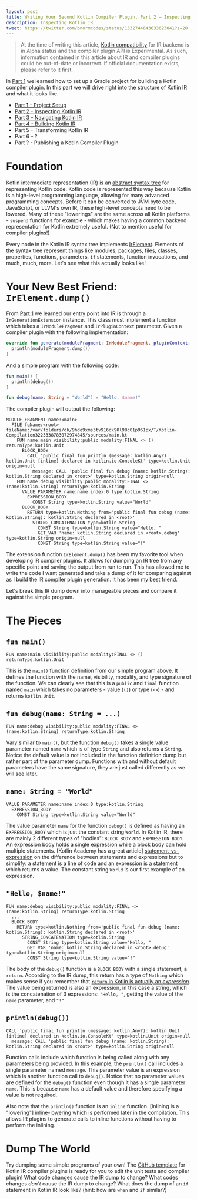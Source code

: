 ```yaml
---
layout: post
title: Writing Your Second Kotlin Compiler Plugin, Part 2 — Inspecting Kotlin IR
description: Inspecting Kotlin IR
tweet: https://twitter.com/bnormcodes/status/1332744643633623041?s=20
---
```


> At the time of writing this article, [Kotlin compatibility] for IR backend is in Alpha status and
> the compiler plugin API is Experimental. As such, information contained in this article about IR
> and compiler plugins could be out-of-date or incorrect. If official documentation exists, please
> refer to it first.

In [Part 1] we learned how to set up a Gradle project for building a Kotlin compiler plugin. In this
part we will drive right into the structure of Kotlin IR and what it looks like.

- [Part 1 - Project Setup][Part 1]
- [Part 2 - Inspecting Kotlin IR][Part 2]
- [Part 3 - Navigating Kotlin IR][Part 3]
- [Part 4 - Building Kotlin IR][Part 4]
- Part 5 - Transforming Kotlin IR
- Part 6 - ?
- Part ? - Publishing a Kotlin Compiler Plugin

# Foundation

Kotlin intermediate representation (IR) is an [abstract syntax tree] for representing Kotlin code.
Kotlin code is represented this way because Kotlin is a high-level programming language, allowing
for many advanced programming concepts. Before it can be converted to JVM byte code, JavaScript, or
LLVM's own IR, these high-level concepts need to be lowered. Many of these "lowerings" are the same 
across all Kotlin platforms - `suspend` functions for example - which makes having a common backend
representation for Kotlin extremely useful. (Not to mention useful for compiler plugins!)

Every node in the Kotlin IR syntax tree implements [IrElement]. Elements of the syntax tree
represent things like modules, packages, files, classes, properties, functions, parameters, `if`
statements, function invocations, and much, much, more. Let's see what this actually looks like!

# Your New Best Friend: `IrElement.dump()`

From [Part 1] we learned our entry point into IR is through a `IrGenerationExtension` instance. This
class must implement a function which takes a `IrModuleFragment` and `IrPluginContext` parameter.
Given a compiler plugin with the following implementation:

```kotlin
override fun generate(moduleFragment: IrModuleFragment, pluginContext: IrPluginContext) {
  println(moduleFragment.dump())
}
```

And a simple program with the following code:

```kotlin
fun main() {
  println(debug())
}

fun debug(name: String = "World") = "Hello, $name!"
```

The compiler plugin will output the following:

```text
MODULE_FRAGMENT name:<main>
  FILE fqName:<root> fileName:/var/folders/dk/9hdq9xms3tv916dk90l98c01p961px/T/Kotlin-Compilation3223338783072974845/sources/main.kt
    FUN name:main visibility:public modality:FINAL <> () returnType:kotlin.Unit
      BLOCK_BODY
        CALL 'public final fun println (message: kotlin.Any?): kotlin.Unit [inline] declared in kotlin.io.ConsoleKt' type=kotlin.Unit origin=null
          message: CALL 'public final fun debug (name: kotlin.String): kotlin.String declared in <root>' type=kotlin.String origin=null
    FUN name:debug visibility:public modality:FINAL <> (name:kotlin.String) returnType:kotlin.String
      VALUE_PARAMETER name:name index:0 type:kotlin.String
        EXPRESSION_BODY
          CONST String type=kotlin.String value="World"
      BLOCK_BODY
        RETURN type=kotlin.Nothing from='public final fun debug (name: kotlin.String): kotlin.String declared in <root>'
          STRING_CONCATENATION type=kotlin.String
            CONST String type=kotlin.String value="Hello, "
            GET_VAR 'name: kotlin.String declared in <root>.debug' type=kotlin.String origin=null
            CONST String type=kotlin.String value="!"
```

The extension function `IrElement.dump()` has been my favorite tool when developing IR compiler
plugins. It allows for dumping an IR tree from any specific point and saving the output from run to
run. This has allowed me to write the code I want generated and take a dump of it for comparing
against as I build the IR compiler plugin generation. It has been my best friend.

Let's break this IR dump down into manageable pieces and compare it against the simple program.

# The Pieces

## `fun main()`

```text
FUN name:main visibility:public modality:FINAL <> () returnType:kotlin.Unit
```

This is the `main()` function definition from our simple program above. It defines the function with
the name, visibility, modality, and type signature of the function. We can clearly see that this is
a `public` and `final` function named `main` which takes no parameters - value (`()`) or type
(`<>`) - and returns `kotlin.Unit`.

## `fun debug(name: String = ...)`

```text
FUN name:debug visibility:public modality:FINAL <> (name:kotlin.String) returnType:kotlin.String
```

Vary similar to `main()`, but the function `debug()` takes a single value parameter named `name`
which is of type `String` and also returns a `String`. Notice the default value is not included in
the function definition dump but rather part of the parameter dump. Functions with and without
default parameters have the same signature, they are just called differently as we will see later.

## `name: String = "World"`

```text
VALUE_PARAMETER name:name index:0 type:kotlin.String
  EXPRESSION_BODY
    CONST String type=kotlin.String value="World"
```

The value parameter `name` for the function `debug()` is defined as having an `EXPRESSION_BODY`
which is just the constant string `World`. In Kotlin IR, there are mainly 2 different types of
"bodies": `BLOCK_BODY` and `EXPRESSION_BODY`. An expression body holds a single expression while a
block body can hold multiple statements. [Kotlin Academy has a great article]
[statement-vs-expression] on the difference between statements and expressions but to simplify: a
statement is a line of code and an expression is a statement which returns a value. The constant
string `World` is our first example of an expression.

## `"Hello, $name!"`

```text
FUN name:debug visibility:public modality:FINAL <> (name:kotlin.String) returnType:kotlin.String
  ...
  BLOCK_BODY
    RETURN type=kotlin.Nothing from='public final fun debug (name: kotlin.String): kotlin.String declared in <root>'
      STRING_CONCATENATION type=kotlin.String
        CONST String type=kotlin.String value="Hello, "
        GET_VAR 'name: kotlin.String declared in <root>.debug' type=kotlin.String origin=null
        CONST String type=kotlin.String value="!"
```

The body of the `debug()` function is a `BLOCK_BODY` with a single statement, a `return`. According
to the IR dump, this return has a type of `Nothing` which makes sense if you remember that [`return`
in Kotlin is actually an *expression*][return-expression]. The value being returned is also an
expression, in this case a string, which is the concatenation of 3 expressions: `"Hello, "`, getting
the value of the `name` parameter, and `"!"`.

## `println(debug())`

```text
CALL 'public final fun println (message: kotlin.Any?): kotlin.Unit [inline] declared in kotlin.io.ConsoleKt' type=kotlin.Unit origin=null
  message: CALL 'public final fun debug (name: kotlin.String): kotlin.String declared in <root>' type=kotlin.String origin=null
```

Function calls include which function is being called along with any parameters being provided. In
this example, the `println()` call includes a single parameter named `message`. This parameter value
is an expression which is another function call to `debug()`. Notice that no parameter values are
defined for the `debug()` function even though it has a single parameter `name`. This is because
`name` has a default value and therefore specifying a value is not required.

Also note that the `println()` function is an `inline` function. [Inlining is a "lowering"]
[inline-lowering] which is performed later in the compilation. This allows IR plugins to generate
calls to inline functions without having to perform the inlining.

# Dump The World

Try dumping some simple programs of your own! The [GitHub template] for Kotlin IR compiler plugins
is ready for you to edit the unit tests and compiler plugin! What code changes cause the IR dump to
change? What codes changes *don't* cause the IR dump to change? What does the dump of an `if`
statement in Kotlin IR look like? (hint: how are `when` and `if` similar?)

[Kotlin compatibility]: https://kotlinlang.org/docs/reference/evolution/components-stability.html
[Part 1]: https://blog.bnorm.dev/writing-your-second-compiler-plugin-part-1
[Part 2]: https://blog.bnorm.dev/writing-your-second-compiler-plugin-part-2
[Part 3]: https://blog.bnorm.dev/writing-your-second-compiler-plugin-part-3
[Part 4]: https://blog.bnorm.dev/writing-your-second-compiler-plugin-part-4
[abstract syntax tree]: https://en.wikipedia.org/wiki/Abstract_syntax_tree
[IrElement]: https://github.com/JetBrains/kotlin/blob/1.4.20/compiler/ir/ir.tree/src/org/jetbrains/kotlin/ir/IrElement.kt
[statement-vs-expression]: https://blog.kotlin-academy.com/kotlin-programmer-dictionary-statement-vs-expression-e6743ba1aaa0
[return-expression]: https://kotlinlang.org/docs/reference/returns.html
[inline-lowering]: https://github.com/JetBrains/kotlin/blob/1.4.20/compiler/ir/backend.common/src/org/jetbrains/kotlin/backend/common/lower/inline/FunctionInlining.kt
[GitHub template]: https://github.com/bnorm/kotlin-ir-plugin-template
